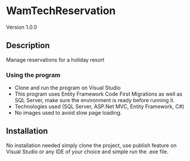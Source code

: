 # WamTechReservation
Version 1.0.0

## Description
Manage reservations for a holiday resort

### Using the program
* Clone and run the program on Visual Studio  
* This program uses Entity Framework Code First Migrations as well as SQL Server, make sure the environment is ready before running it.
* Technologies used (SQL Server, ASP.Net MVC, Entity Framework, C#)
* No images used to avoid slow page loading.
 
 ## Installation
 No installation needed simply clone the project, use publish feature on Visual Studio or any IDE of your choice and simple run the .exe file.
